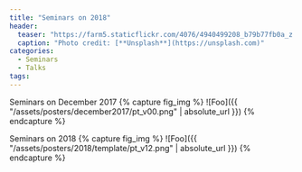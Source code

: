 ```yaml
---
title: "Seminars on 2018"
header:
  teaser: "https://farm5.staticflickr.com/4076/4940499208_b79b77fb0a_z.jpg"
  caption: "Photo credit: [**Unsplash**](https://unsplash.com)"
categories:
  - Seminars
  - Talks
tags:
---
```


Seminars on December 2017
{% capture fig_img %}
![Foo]({{ "/assets/posters/december2017/pt_v00.png" | absolute_url }})
{% endcapture %}


Seminars on 2018
{% capture fig_img %}
![Foo]({{ "/assets/posters/2018/template/pt_v12.png" | absolute_url }})
{% endcapture %}
